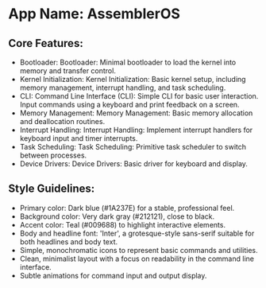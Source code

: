 # **App Name**: AssemblerOS

## Core Features:

- Bootloader: Bootloader: Minimal bootloader to load the kernel into memory and transfer control.
- Kernel Initialization: Kernel Initialization: Basic kernel setup, including memory management, interrupt handling, and task scheduling.
- CLI: Command Line Interface (CLI): Simple CLI for basic user interaction. Input commands using a keyboard and print feedback on a screen.
- Memory Management: Memory Management: Basic memory allocation and deallocation routines.
- Interrupt Handling: Interrupt Handling: Implement interrupt handlers for keyboard input and timer interrupts.
- Task Scheduling: Task Scheduling: Primitive task scheduler to switch between processes.
- Device Drivers: Device Drivers: Basic driver for keyboard and display.

## Style Guidelines:

- Primary color: Dark blue (#1A237E) for a stable, professional feel.
- Background color: Very dark gray (#212121), close to black.
- Accent color: Teal (#009688) to highlight interactive elements.
- Body and headline font: 'Inter', a grotesque-style sans-serif suitable for both headlines and body text.
- Simple, monochromatic icons to represent basic commands and utilities.
- Clean, minimalist layout with a focus on readability in the command line interface.
- Subtle animations for command input and output display.